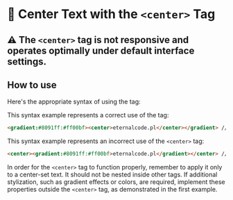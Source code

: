 # 📖 Center Text with the `<center>` Tag

## ⚠ The `<center>` tag is not responsive and operates optimally under default interface settings.

## How to use
Here's the appropriate syntax of using the tag:

This syntax example represents a correct use of the tag:
```html
<gradient:#8091ff:#ff00bf><center>eternalcode.pl</center></gradient> // correct ✅
```

This syntax example represents an incorrect use of the `<center>` tag:
```html
<center><gradient:#8091ff:#ff00bf>eternalcode.pl</gradient></center> // incorrect ❌
```

In order for the `<center>` tag to function properly, remember to apply it only to a center-set text. It should not be
nested inside other tags. If additional stylization, such as gradient effects or colors, are required, implement these
properties outside the `<center>` tag, as demonstrated in the first example.
